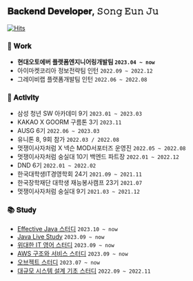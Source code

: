 ## 𝐁𝐚𝐜𝐤𝐞𝐧𝐝 𝐃𝐞𝐯𝐞𝐥𝐨𝐩𝐞𝐫, 𝚂𝚘𝚗𝚐 𝙴𝚞𝚗 𝙹𝚞

[![Hits](https://hits.seeyoufarm.com/api/count/incr/badge.svg?url=https%3A%2F%2Fgithub.com%2FSong-EunJu&count_bg=%233FB5E7&title_bg=%23000000&icon=ghostery.svg&icon_color=%23FFFFFF&title=%EB%B0%A9%EB%AC%B8%ED%95%9C%EA%B1%B0+%EB%93%A4%EC%BC%B0+%EC%86%A1&edge_flat=false)](https://hits.seeyoufarm.com)

### 🌊 𝐖𝐨𝐫𝐤
- <b>현대오토에버 플랫폼엔지니어링개발팀 `2023.04 ~ now`</b>
- 아이마켓코리아 정보전략팀 인턴 `2022.09 ~ 2022.12`
- 그레이비랩 플랫폼개발팀 인턴 `2022.06 ~ 2022.08`

### 👻 𝐀𝐜𝐭𝐢𝐯𝐢𝐭𝐲
- 삼성 청년 SW 아카데미 9기 `2023.01 ~ 2023.03`
- KAKAO X GOORM 구름톤 3기 `2023.11`
- AUSG 6기 `2022.06 ~ 2023.03`
- 유니톤 8, 9회 참가 `2022.03 / 2022.08`
- 멋쟁이사자처럼 X 넥슨 MOD서포터즈 운영진 `2022.05 ~ 2022.08`
- 멋쟁이사자처럼 숭실대 10기 백엔드 파트장 `2022.01 ~ 2022.12`
- DND 6기 `2022.01 ~ 2022.02`
- 한국대학생IT경영학회 24기 `2021.09 ~ 2021.11`
- 한국장학재단 대학생 재능봉사캠프 23기 `2021.07`
- 멋쟁이사자처럼 숭실대 9기 `2021.03 ~ 2021.12`

### 📚 𝐒𝐭𝐮𝐝𝐲
- [Effective Java 스터디](https://github.com/Yooa-Backend-Study/effective-java-book) `2023.10 ~ now`
- [Java Live Study](https://github.com/Song-EunJu/java-study) `2023.09 ~ now`
- [위대한 IT 영어 스터디](https://github.com/star-books-coffee/great-IT-english) `2023.09 ~ now`
- [AWS 구조와 서비스 스터디](https://github.com/star-books-coffee/aws-structure-and-services) `2023.09 ~ now`
- [오브젝트 스터디](https://github.com/star-books-coffee/object) `2023.07 ~ now`
- [대규모 시스템 설계 기초 스터디](https://github.com/Song-EunJu/2022-system-design) `2022.09 ~ 2022.11`
